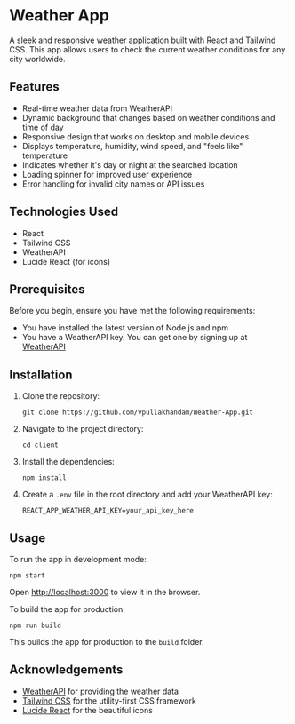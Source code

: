 # Weather App

A sleek and responsive weather application built with React and Tailwind CSS. This app allows users to check the current weather conditions for any city worldwide.

## Features

- Real-time weather data from WeatherAPI
- Dynamic background that changes based on weather conditions and time of day
- Responsive design that works on desktop and mobile devices
- Displays temperature, humidity, wind speed, and "feels like" temperature
- Indicates whether it's day or night at the searched location
- Loading spinner for improved user experience
- Error handling for invalid city names or API issues

## Technologies Used

- React
- Tailwind CSS
- WeatherAPI
- Lucide React (for icons)

## Prerequisites

Before you begin, ensure you have met the following requirements:

- You have installed the latest version of Node.js and npm
- You have a WeatherAPI key. You can get one by signing up at [WeatherAPI](https://www.weatherapi.com/)

## Installation

1. Clone the repository:

   ```
   git clone https://github.com/vpullakhandam/Weather-App.git
   ```

2. Navigate to the project directory:

   ```
   cd client
   ```

3. Install the dependencies:

   ```
   npm install
   ```

4. Create a `.env` file in the root directory and add your WeatherAPI key:
   ```
   REACT_APP_WEATHER_API_KEY=your_api_key_here
   ```

## Usage

To run the app in development mode:

```
npm start
```

Open [http://localhost:3000](http://localhost:3000) to view it in the browser.

To build the app for production:

```
npm run build
```

This builds the app for production to the `build` folder.

## Acknowledgements

- [WeatherAPI](https://www.weatherapi.com/) for providing the weather data
- [Tailwind CSS](https://tailwindcss.com/) for the utility-first CSS framework
- [Lucide React](https://lucide.dev/) for the beautiful icons
